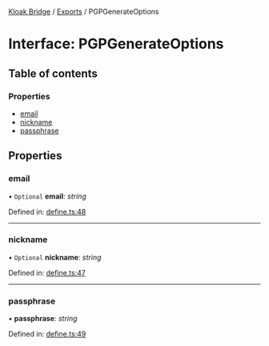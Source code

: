 [Kloak Bridge](../README.md) / [Exports](../modules.md) / PGPGenerateOptions

# Interface: PGPGenerateOptions

## Table of contents

### Properties

- [email](pgpgenerateoptions.md#email)
- [nickname](pgpgenerateoptions.md#nickname)
- [passphrase](pgpgenerateoptions.md#passphrase)

## Properties

### email

• `Optional` **email**: *string*

Defined in: [define.ts:48](https://github.com/CoNET-project/kloak-bridge/blob/8c6827d/src/define.ts#L48)

___

### nickname

• `Optional` **nickname**: *string*

Defined in: [define.ts:47](https://github.com/CoNET-project/kloak-bridge/blob/8c6827d/src/define.ts#L47)

___

### passphrase

• **passphrase**: *string*

Defined in: [define.ts:49](https://github.com/CoNET-project/kloak-bridge/blob/8c6827d/src/define.ts#L49)
